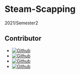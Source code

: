 # Steam-Scapping

2021/Semester2
 
 
 
## Contributor

- [![Github](https://img.shields.io/github/followers/BearKS?label=BearKS&style=social)](https://github.com/BearKS)
- [![Github](https://img.shields.io/github/followers/gunwdv?label=gunwdv&style=social)](https://github.com/gunwdv)
- [![Github](https://img.shields.io/github/followers/G-nap?label=G-nap&style=social)](https://github.com/G-nap)
- [![Github](https://img.shields.io/github/followers/arbruzaz?label=arbruzaz&style=social)](https://github.com/arbruzaz)
